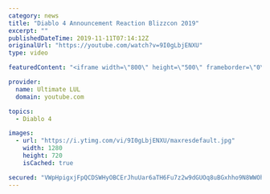 ```yaml
---
category: news
title: "Diablo 4 Announcement Reaction Blizzcon 2019"
excerpt: ""
publishedDateTime: 2019-11-11T07:14:12Z
originalUrl: "https://youtube.com/watch?v=9I0gLbjENXU"
type: video

featuredContent: "<iframe width=\"800\" height=\"500\" frameborder=\"0\" src=\"https://www.youtube.com/embed/9I0gLbjENXU\" allow=\"accelerometer; autoplay; encrypted-media; gyroscope; picture-in-picture\" allowfullscreen></iframe>"

provider:
  name: Ultimate LUL
  domain: youtube.com

topics:
  - Diablo 4

images:
  - url: "https://i.ytimg.com/vi/9I0gLbjENXU/maxresdefault.jpg"
    width: 1280
    height: 720
    isCached: true

secured: "VWpHpigxjFpQCDSWHyOBCErJhuUar6aTH6Fu7z2w9dGUOq8uBGxhho9N8WWOhEJ9Ly7UpQH9SoqyTtFSUzNA8oBnbVNaQoCdXHfzgjl1rTSFiROi8heTx83jcYSDHhi2FRs0TeBpKQtH05OHL3ZaEX6Ibfs4WfS5mTAAFQcYo8Faax6seOhGPVAwJVQ8He50COznmfFTDsyd+W5EE2AVXCsmXgCf8Cljdo/h5e9BAUcyDG5Jh8wQKuPTvWYqyyny2O575oovR/HGNUrRDHDZTx7ievzTQ3UwqcHEadFJh1ZAbftMvaTRHBiUG/BGMUSFH4cOqIXN+R+msuO3PQS71tqQ6iMZYI/2UEph0QlnY65ivXDZvD4NIomSkkX8WjnitdBxIShWeN/Lnru5WmE7U5fOOrMUJFRLc+aEiuw0N9Y=;q60STgmu5mpL5XwGRGpIyA=="
---
```


